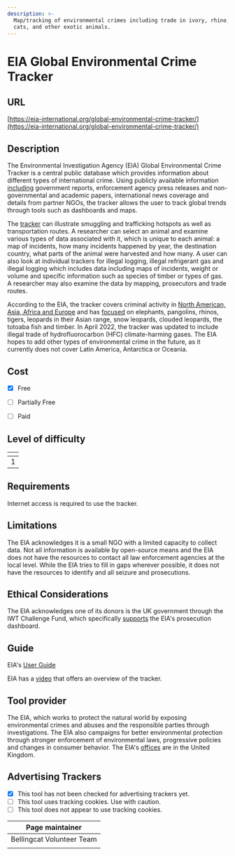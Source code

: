 ```yaml
---
description: >-
  Map/tracking of environmental crimes including trade in ivory, rhino, big
  cats, and other exotic animals.
---
```


# EIA Global Environmental Crime Tracker

## URL

[https://eia-international.org/global-environmental-crime-tracker/](https://eia-international.org/global-environmental-crime-tracker/)

## Description

The Environmental Investigation Agency (EIA) Global Environmental Crime Tracker is a central public database which provides information about different types of international crime. Using publicly available information [including](https://eia-international.org/global-environmental-crime-tracker/) government reports, enforcement agency press releases and non-governmental and academic papers, international news coverage and details from partner NGOs, the tracker allows the user to track global trends through tools such as dashboards and maps.&#x20;

The [tracker](https://app.powerbi.com/view?r=eyJrIjoiZGJmNGIwODgtMTgyMS00NmVlLWJmNWUtZTAzZDBlMmQ1ODI2IiwidCI6IjBiMzNkZjAwLTYzNGMtNDBlYy1iOGQ5LTZhMGI2MjYyNmU1ZCJ9\&pageName=ReportSection3a4afc2758f1f77c3f32) can illustrate smuggling and trafficking hotspots as well as transportation routes. A researcher can select an animal and examine various types of data associated with it, which is unique to each animal: a map of incidents, how many incidents happened by year, the destination country, what parts of the animal were harvested and how many. A user can also look at individual trackers for illegal logging, illegal refrigerant gas and illegal logging which includes data including maps of incidents, weight or volume and specific information such as species of timber or types of gas. A researcher may also examine the data by mapping, prosecutors and trade routes.

According to the EIA, the tracker covers criminal activity in [North American, Asia, Africa and Europe](https://eia-international.org/about-us/where-do-we-work/) and has [focused](https://eia-international.org/our-investigations/global-environmental-crime-tracker-2/) on elephants, pangolins, rhinos, tigers, leopards in their Asian range, snow leopards, clouded leopards, the totoaba fish and timber. In April 2022, the tracker was updated to include illegal trade of hydrofluorocarbon (HFC) climate-harming gases. The EIA hopes to add other types of environmental crime in the future, as it currently does not cover Latin America, Antarctica or Oceania.

## Cost

* [x] Free
* [ ] Partially Free
* [ ] Paid



## Level of difficulty

<table><thead><tr><th data-type="rating" data-max="5"></th></tr></thead><tbody><tr><td>1</td></tr></tbody></table>

## Requirements

Internet access is required to use the tracker.

## Limitations

The EIA acknowledges it is a small NGO with a limited capacity to collect data. Not all information is available by open-source means and the EIA does not have the resources to contact all law enforcement agencies at the local level. While the EIA tries to fill in gaps wherever possible, it does not have the resources to identify and all seizure and prosecutions.&#x20;

## Ethical Considerations

The EIA acknowledges one of its donors is the UK government through the IWT Challenge Fund, which specifically [supports](https://eia-international.org/global-environmental-crime-tracker/) the EIA's prosecution dashboard.

## Guide

EIA's [User Guide](https://eia-international.org/wp-content/uploads/EIA-UK-Global-Environmental-Crime-Tracker-User-Guide-v3.pdf)

EIA has a [video](https://www.youtube.com/watch?v=mKfZ7XDxb_4) that offers an overview of the tracker.

## Tool provider

The EIA, which works to protect the natural world by exposing environmental crimes and abuses and the responsible parties through investigations. The EIA also campaigns for better environmental protection through stronger enforcement of environmental laws, progressive policies and changes in consumer behavior. The EIA's [offices](https://eia-international.org/about-us/contact-us/) are in the United Kingdom.

## Advertising Trackers

* [x] This tool has not been checked for advertising trackers yet.
* [ ] This tool uses tracking cookies. Use with caution.
* [ ] This tool does not appear to use tracking cookies.

| Page maintainer           |
| ------------------------- |
| Bellingcat Volunteer Team |
|                           |
